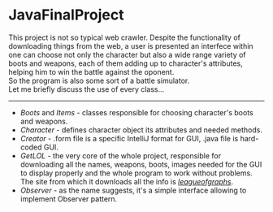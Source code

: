 # JavaFinalProject 
This project is not so typical web crawler. Despite the functionality of downloading things from the web, a user is presented an interfece within one can choose not only the character but also a wide range variety of boots and weapons, each of them adding up to character's attributes, helping him to win the battle against the oponent.  
So the program is also some sort of a battle simulator.  
Let me briefly discuss the use of every class...
___
* *Boots* and *Items* - classes responsible for choosing character's boots and weapons.  
* *Character* - defines character object its attributes and needed methods.  
* *Creator* - .form file is a specific IntelliJ format for GUI, .java file is hard-coded GUI.  
* *GetLOL* - the very core of the whole project, responsible for downloading all the names, weapons, boots, images needed for the GUI to display properly and the whole program to work without problems. 
The site from which it downloads all the info is [_leagueofgraphs_](https://www.leagueofgraphs.com).   
* *Observer* - as the name suggests, it's a simple interface allowing to implement Observer pattern.   
